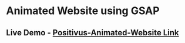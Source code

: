 # Animated Website using GSAP

## Live Demo - [Positivus-Animated-Website Link](https://siddharthsreenivas.github.io/Positivus-Animated-Website/)